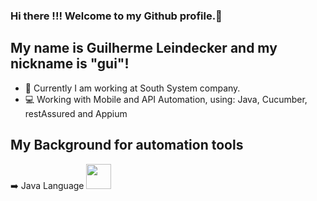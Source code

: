 ### Hi there !!! Welcome to my Github profile.👋

## My name is Guilherme Leindecker and my nickname is "gui"!

- 🔭 Currently I am working at South System company.
- :computer: Working with Mobile and API Automation, using: Java, Cucumber, restAssured and Appium

## My Background for automation tools
:arrow_right: Java Language
<img src="https://cdn.jsdelivr.net/gh/devicons/devicon/icons/java/java-original.svg"  width="40" height="40"/>
